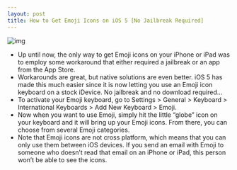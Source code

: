 ```yaml
---
layout: post
title: How to Get Emoji Icons on iOS 5 [No Jailbreak Required]
---
```

![img](http://media.idownloadblog.com/wp-content/uploads/2011/10/Emoji-iOS-5.png)
* Up until now, the only way to get Emoji icons on your iPhone or iPad was to employ some workaround that either required a jailbreak or an app from the App Store.
* Workarounds are great, but native solutions are even better. iOS 5 has made this much easier since it is now letting you use an Emoji icon keyboard on a stock iDevice. No jailbreak and no download required…
* To activate your Emoji keyboard, go to Settings > General > Keyboard > International Keyboards > Add New Keyboard > Emoji.
* Now when you want to use Emoji, simply hit the little “globe” icon on your keyboard and it will bring up your Emoji icons. From there, you can choose from several Emoji categories.
* Note that Emoji icons are not cross platform, which means that you can only use them between iOS devices. If you send an email with Emoji to someone who doesn’t read that email on an iPhone or iPad, this person won’t be able to see the icons.

